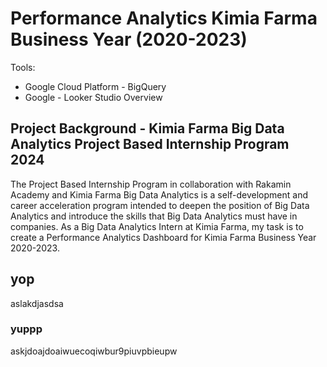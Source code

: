 # Performance Analytics Kimia Farma Business Year (2020-2023)
Tools:
- Google Cloud Platform - BigQuery
- Google - Looker Studio Overview

## Project Background - Kimia Farma Big Data Analytics Project Based Internship Program 2024
The Project Based Internship Program in collaboration with Rakamin Academy and Kimia Farma Big Data Analytics is a self-development and career acceleration program intended to deepen the position of Big Data Analytics and introduce the skills that Big Data Analytics must have in companies. As a Big Data Analytics Intern at Kimia Farma, my task is to create a Performance Analytics Dashboard for Kimia Farma Business Year 2020-2023.

## yop
aslakdjasdsa

### yuppp
askjdoajdoaiwuecoqiwbur9piuvpbieupw
